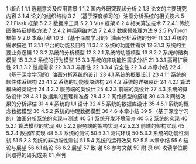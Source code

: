 1 绪论 1
1.1 选题意义及应用背景 1
1.2 国内外研究现状分析 2
1.3 论文的主要研究内容 3
1.4 论文的组织结构 3
2 （基于深度学习的）油画分析系统的相关技术 5
2.1 Flask 框架 5
2.2 数据库工具 5
2.3 Vue 框架 6
2.4 相关算法技术 7
2.4.1 传统图像特征提取方法 7
2.4.2 神经网络方法 7
2.4.3 数据预处理方法 9
2.5 PyTorch 框架 9
2.6 本章小结 10
3 （基于深度学习的）油画分析系统的分析 11
3.1 系统的需求描述 11
3.1.1 平台的功能及目的 11
3.1.2 系统的功能性需求 12
3.1.3 系统的主要业务逻辑 12
3.2 系统的分析模型 12
3.2.1 系统的功能模型 13
3.2.2 系统的结构模型 15
3.2.3 系统的行为模型 16
3.3 系统的非功能性需求分析 21
3.3.1 高可扩展性 21
3.3.2 性能需求 22
3.3.3 易用性 22
3.3.4 安全性 22
3.4 本章小结 22
4 （基于深度学习的）油画分析系统的设计 23
4.1 系统的概要设计 23
4.1.1 系统的软件体系结构 23
4.1.2 系统的功能模块结构 24
4.2 系统的详细设计 24
4.2.1 算法模块的类设计 24
4.2.2 服务端的类设计 25
4.2.3 前端的类设计 27
4.3 系统的算法设计 28
4.3.1 数据集的整理和准备 28
4.3.2 网络模型的搭建 30
4.3.3 网络效果的分析评估 31
4.4 系统的 UI 设计 32
4.5 系统的数据库设计 35
4.5.1 系统的概念数据模型 36
4.5.2 系统的物理数据模型 36
4.6 本章小结 39
5 （基于深度学习的）油画分析系统的实现与测试 40
5.1 系统开发环境简介 40
5.2 系统的实现 40
5.2.1 算法模型的实现 40
5.2.2 服务端的架构实现 42
5.2.3 前端的架构实现 45
5.2.4 数据库实现 48
5.3 系统的测试 50
5.3.1 测试环境 50
5.3.2 系统的功能性测试 51
5.3.3 系统的非功能性测试 51
5.4 系统的运行效果 52
5.5 本章小结 55
6 结论与展望 56
6.1 结论 56
6.2 展望 57
致 谢 58
参考文献 59
附 录 60
攻读学位期间取得的研究成果 61
声明
